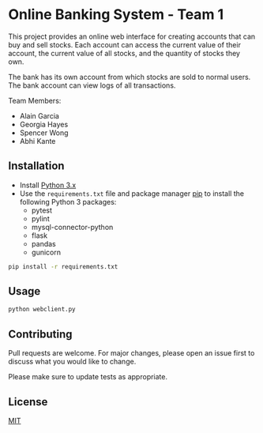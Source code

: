 # Online Banking System - Team 1

This project provides an online web interface for creating accounts that can buy and sell stocks. Each account can access the current value of their account, the current value of all stocks, and the quantity of stocks they own.  
  
The bank has its own account from which stocks are sold to normal users. The bank account can view logs of all transactions.

Team Members:
* Alain Garcia
* Georgia Hayes
* Spencer Wong
* Abhi Kante

## Installation
* Install [Python 3.x](https://www.python.org/downloads/)
* Use the `requirements.txt` file and package manager [pip](https://pip.pypa.io/en/stable/) to install the following Python 3 packages:
	* pytest
	* pylint
	* mysql-connector-python
	* flask
	* pandas
	* gunicorn
```bash
pip install -r requirements.txt
```

## Usage

```bash
python webclient.py
```

## Contributing
Pull requests are welcome. For major changes, please open an issue first to discuss what you would like to change.

Please make sure to update tests as appropriate.

## License
[MIT](https://choosealicense.com/licenses/mit/)
